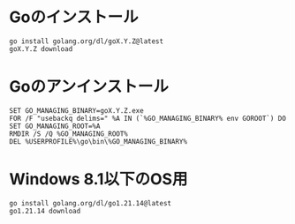 # Goのインストール

```
go install golang.org/dl/goX.Y.Z@latest
goX.Y.Z download
```

# Goのアンインストール

```
SET GO_MANAGING_BINARY=goX.Y.Z.exe
FOR /F "usebackq delims=" %A IN (`%GO_MANAGING_BINARY% env GOROOT`) DO SET GO_MANAGING_ROOT=%A
RMDIR /S /Q %GO_MANAGING_ROOT%
DEL %USERPROFILE%\go\bin\%GO_MANAGING_BINARY%
```

# Windows 8.1以下のOS用

```
go install golang.org/dl/go1.21.14@latest
go1.21.14 download
```

